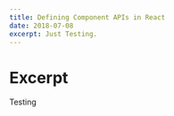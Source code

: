 ```yaml
---
title: Defining Component APIs in React
date: 2018-07-08
excerpt: Just Testing.
---
```


# Excerpt

Testing

